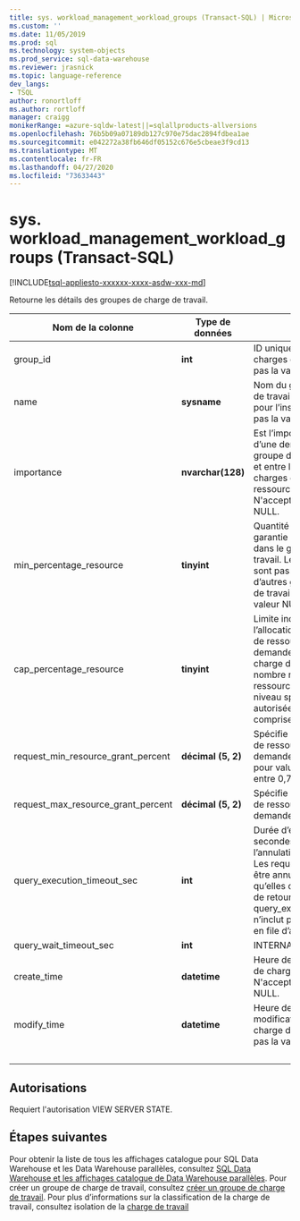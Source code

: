 ```yaml
---
title: sys. workload_management_workload_groups (Transact-SQL) | Microsoft Docs
ms.custom: ''
ms.date: 11/05/2019
ms.prod: sql
ms.technology: system-objects
ms.prod_service: sql-data-warehouse
ms.reviewer: jrasnick
ms.topic: language-reference
dev_langs:
- TSQL
author: ronortloff
ms.author: rortloff
manager: craigg
monikerRange: =azure-sqldw-latest||=sqlallproducts-allversions
ms.openlocfilehash: 76b5b09a07189db127c970e75dac2894fdbea1ae
ms.sourcegitcommit: e042272a38fb646df05152c676e5cbeae3f9cd13
ms.translationtype: MT
ms.contentlocale: fr-FR
ms.lasthandoff: 04/27/2020
ms.locfileid: "73633443"
---
```

# <a name="sysworkload_management_workload_groups-transact-sql"></a>sys. workload_management_workload_groups (Transact-SQL)

[!INCLUDE[tsql-appliesto-xxxxxx-xxxx-asdw-xxx-md](../../includes/tsql-appliesto-xxxxxx-xxxx-asdw-xxx-md.md)]

 Retourne les détails des groupes de charge de travail.  
  
|Nom de la colonne|Type de données|Description|Plage|  
|-----------------|---------------|-----------------|-----------|
|group_id|**int**|ID unique du groupe de charges de travail. N'accepte pas la valeur NULL.||
|name|**sysname**|Nom du groupe de charges de travail. Doit être unique pour l’instance.  N'accepte pas la valeur NULL.||
|importance|**nvarchar(128)**|Est l’importance relative d’une demande dans ce groupe de charges de travail et entre les groupes de charges de travail pour les ressources partagées. N'accepte pas la valeur NULL.|Low, below_normal, normal (par défaut), above_normal, High||
|min_percentage_resource|**tinyint**|Quantité de ressources garantie pour les demandes dans le groupe de charge de travail. Les ressources ne sont pas partagées avec d’autres groupes de charge de travail. N'accepte pas la valeur NULL.||
|cap_percentage_resource|**tinyint**|Limite inconditionnelle de l’allocation de pourcentage de ressources pour les demandes dans le groupe de charge de travail. Limite le nombre maximal de ressources allouées au niveau spécifié. La plage autorisée pour la valeur est comprise entre 1 et 100.||
|request_min_resource_grant_percent|**décimal (5, 2)**|Spécifie la quantité minimale de ressources allouées à une demande. La plage autorisée pour value est comprise entre 0,75 et 100.||
|request_max_resource_grant_percent |**décimal (5, 2)**|Spécifie la quantité maximale de ressources allouées à une demande.||
|query_execution_timeout_sec|**int**|Durée d’exécution, en secondes, autorisée avant l’annulation de la requête.  Les requêtes ne peuvent pas être annulées une fois qu’elles ont atteint la phase de retour de l’exécution.  query_execution_timeout_sec n’inclut pas le temps passé en file d’attente.|
|query_wait_timeout_sec|**int**|INTERNAL||
|create_time|**datetime**|Heure de création du groupe de charge de travail. N'accepte pas la valeur NULL.||
modify_time|**datetime**|Heure de la dernière modification du groupe de charge de travail. N'accepte pas la valeur NULL.||
|&nbsp;||||
  
## <a name="permissions"></a>Autorisations

Requiert l'autorisation VIEW SERVER STATE.

## <a name="next-steps"></a>Étapes suivantes

 Pour obtenir la liste de tous les affichages catalogue pour SQL Data Warehouse et les Data Warehouse parallèles, consultez [SQL Data Warehouse et les affichages catalogue de Data Warehouse parallèles](../../relational-databases/system-catalog-views/sql-data-warehouse-and-parallel-data-warehouse-catalog-views.md). Pour créer un groupe de charge de travail, consultez [créer un groupe de charge de travail](../../t-sql/statements/create-workload-group-transact-sql.md). Pour plus d’informations sur la classification de la charge de travail, consultez isolation de la [charge de travail](/azure/sql-data-warehouse/sql-data-warehouse-workload-isolation)
